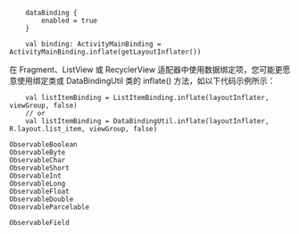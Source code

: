 ```
    dataBinding {
        enabled = true
    }
```
```
    val binding: ActivityMainBinding = ActivityMainBinding.inflate(getLayoutInflater())
```

在 Fragment、ListView 或 RecyclerView 适配器中使用数据绑定项，您可能更愿意使用绑定类或 DataBindingUtil 类的 inflate() 方法，如以下代码示例所示：
```
    val listItemBinding = ListItemBinding.inflate(layoutInflater, viewGroup, false)
    // or
    val listItemBinding = DataBindingUtil.inflate(layoutInflater, R.layout.list_item, viewGroup, false)
```

```
ObservableBoolean
ObservableByte
ObservableChar
ObservableShort
ObservableInt
ObservableLong
ObservableFloat
ObservableDouble
ObservableParcelable
```

```
ObservableField
```


